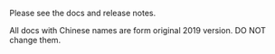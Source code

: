 Please see the docs and release notes.

All docs with Chinese names are form original 2019 version. DO NOT change them.
